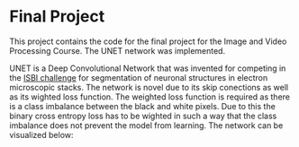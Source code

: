 # Final Project

This project contains the code for the final project for the Image and Video Processing Course. The UNET network was implemented. 

UNET is a Deep Convolutional Network that was invented for competing in the [ISBI challenge](http://2020.biomedicalimaging.org/challenges) for segmentation of neuronal structures in electron microscopic stacks. The network is novel due to its skip conections as well as its wighted loss function. The weighted loss function is required as there is a class imbalance between the black and white pixels. Due to this the binary cross entropy loss has to be wighted in such a way that the class imbalance does not prevent the model from learning. The network can be visualized below:
